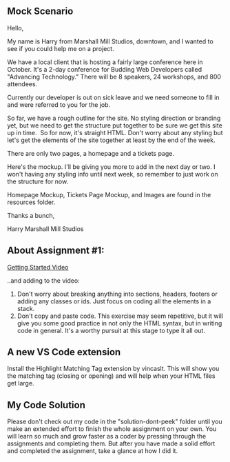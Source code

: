 ## Mock Scenario

Hello,

My name is Harry from Marshall Mill Studios, downtown, and I wanted to see if you could help me on a project.

We have a local client that is hosting a fairly large conference here in October. It's a 2-day conference for Budding Web Developers called "Advancing Technology." There will be 8 speakers, 24 workshops, and 800 attendees.

Currently our developer is out on sick leave and we need someone to fill in and were referred to you for the job.

So far, we have a rough outline for the site. No styling direction or branding yet, but we need to get the structure put together to be sure we get this site up in time.  So for now, it's straight HTML. Don't worry about any styling but let's get the elements of the site together at least by the end of the week.

There are only two pages, a homepage and a tickets page.

Here's the mockup. I'll be giving you more to add in the next day or two. I won't having any styling info until next week, so remember to just work on the structure for now.

Homepage Mockup, Tickets Page Mockup, and Images are found in the resources folder.

Thanks a bunch,

Harry
Marshall Mill Studios

## About Assignment #1:

[Getting Started Video](https://youtu.be/FA5uFmrY2oA)

..and adding to the video:

1. Don't worry about breaking anything into sections, headers, footers or adding any classes or ids. Just focus on coding all the elements in a stack.
2. Don't copy and paste code. This exercise may seem repetitive, but it will give you some good practice in not only the HTML syntax, but in writing code in general. It's a worthy pursuit at this stage to type it all out.

## A new VS Code extension
Install the Highlight Matching Tag extension by vincaslt. This will show you the matching tag (closing or opening) and will help when your HTML files get large. 

## My Code Solution

Please don't check out my code in the "solution-dont-peek" folder until you make an extended effort to finish the whole assignment on your own. You will learn so much and grow faster as a coder by pressing through the assignments and completing them. But after you have made a solid effort and completed the assignment, take a glance at how I did it.

